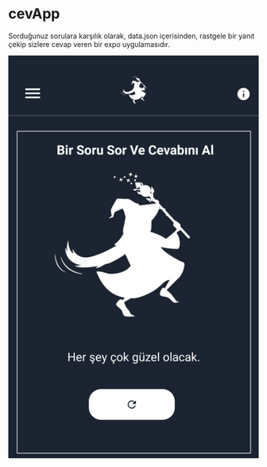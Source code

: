 # cevApp
Sorduğunuz sorulara karşılık olarak, data.json içerisinden, rastgele bir yanıt çekip sizlere cevap veren bir expo uygulamasıdır.

![Screenshoot](ss.png "Screenshoot")

